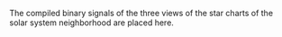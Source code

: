 The compiled binary signals of the three views of the star charts of the solar system neighborhood are placed here.
